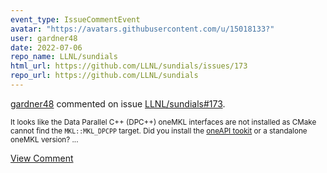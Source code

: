 ```yaml
---
event_type: IssueCommentEvent
avatar: "https://avatars.githubusercontent.com/u/15018133?"
user: gardner48
date: 2022-07-06
repo_name: LLNL/sundials
html_url: https://github.com/LLNL/sundials/issues/173
repo_url: https://github.com/LLNL/sundials
---
```


<a href='https://github.com/gardner48' target='_blank'>gardner48</a> commented on issue <a href='https://github.com/LLNL/sundials/issues/173' target='_blank'>LLNL/sundials#173</a>.

<small>It looks like the Data Parallel C++ (DPC++) oneMKL interfaces are not installed as CMake cannot find the `MKL::MKL_DPCPP` target. Did you install the [oneAPI tookit](https://www.intel.com/content/www/us/en/developer/tools/oneapi/onemkl.html) or a standalone oneMKL version? ...</small>

<a href='https://github.com/LLNL/sundials/issues/173' target='_blank'>View Comment</a>